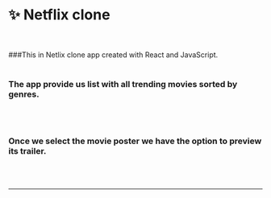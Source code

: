 # ✨ Netflix clone

</br>
</br>
###This in Netlix clone app created with React and JavaScript.

</br>
</br>

### The app provide us list with all trending movies sorted by genres.

</br>
</br>

### Once we select the movie poster we have the option to preview its trailer.

</br>
</br>

---
